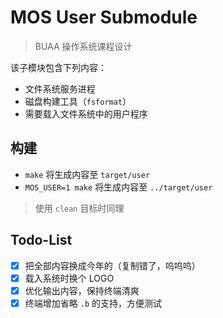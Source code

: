 # MOS User Submodule

> BUAA 操作系统课程设计

该子模块包含下列内容：

- 文件系统服务进程
- 磁盘构建工具（`fsformat`）
- 需要载入文件系统中的用户程序

## 构建

- `make` 将生成内容至 `target/user`
- `MOS_USER=1 make` 将生成内容至 `../target/user`

> 使用 `clean` 目标时同理


## Todo-List

- [x] 把全部内容换成今年的（复制错了，呜呜呜）
- [x] 载入系统时换个 LOGO
- [x] 优化输出内容，保持终端清爽
- [x] 终端增加省略 `.b` 的支持，方便测试